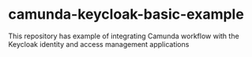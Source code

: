 # camunda-keycloak-basic-example
This repository has example of integrating Camunda workflow with the Keycloak identity and access management applications
